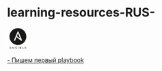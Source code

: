 # learning-resources-RUS-

<div>
<img src="https://github.com/devicons/devicon/blob/master/icons/ansible/ansible-original-wordmark.svg" title="Ansible"  alt="Ansible" width="50" height="50"/>&nbsp;
</div>

<a href="https://habr.com/ru/company/southbridge/blog/569172/">- Пишем первый playbook</a>

